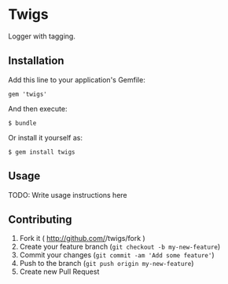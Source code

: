 # Twigs

Logger with tagging.

## Installation

Add this line to your application's Gemfile:

    gem 'twigs'

And then execute:

    $ bundle

Or install it yourself as:

    $ gem install twigs

## Usage

TODO: Write usage instructions here

## Contributing

1. Fork it ( http://github.com/<my-github-username>/twigs/fork )
2. Create your feature branch (`git checkout -b my-new-feature`)
3. Commit your changes (`git commit -am 'Add some feature'`)
4. Push to the branch (`git push origin my-new-feature`)
5. Create new Pull Request
